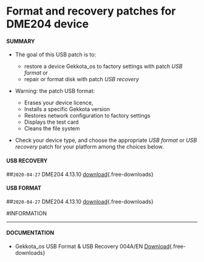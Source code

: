 # Format and recovery patches for DME204 device 

#### **SUMMARY**
- The goal of this USB patch is to: 
	- restore a device Gekkota_os to factory settings with patch *USB format* or 
	- repair or format disk with patch *USB recovery*
- Warning: the patch USB format: 
	- Erases your device licence, 
	- Installs a specific Gekkota version 
	- Restores network configuration to factory settings
	- Displays the test card
	- Cleans the file system 

- Check your device type, and choose the appropriate *USB format* or *USB recovery* patch for your platform among the choices below. 

#### **USB RECOVERY** 
##`2020-04-27` DME204 4.13.10 [download](patch-format-and-recovery/usb-recovery-DME204-V4.13.10.zip){.free-downloads} 
       	
#### **USB FORMAT**
##`2020-04-27` DME204 4.13.10 [download](patch-format-and-recovery/usb-format-DME204-V4.13.10.zip){.free-downloads} 

#INFORMATION
***********************************************************************
#### **DOCUMENTATION**  
- Gekkota_os USB Format & USB Recovery 004A/EN [Download](patch-format-and-recovery/Gekkota-usb-format-or-usb-recovery-004A_en.pdf){.free-downloads}